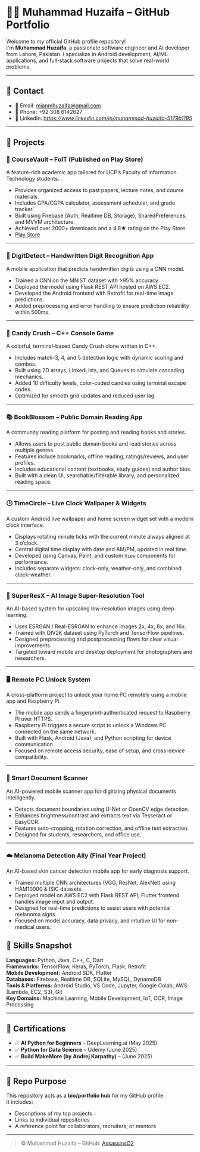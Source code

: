 # 👨‍💻 Muhammad Huzaifa – GitHub Portfolio

Welcome to my official GitHub profile repository!  
I'm **Muhammad Huzaifa**, a passionate software engineer and AI developer from Lahore, Pakistan. I specialize in Android development, AI/ML applications, and full-stack software projects that solve real-world problems.

---

## 🔗 Contact

- 📧 Email: mianmhuzaifa@gmail.com  
- 📱 Phone: +92 308 6142627
- 🔗 LinkedIn: *https://www.linkedin.com/in/muhammad-huzaifa-5179b1195*

---

## 🚀 Projects

### 📱 CourseVault – FoIT (Published on Play Store)
A feature-rich academic app tailored for UCP’s Faculty of Information Technology students.

- Provides organized access to past papers, lecture notes, and course materials.
- Includes GPA/CGPA calculator, assessment scheduler, and grade tracker.
- Built using Firebase (Auth, Realtime DB, Storage), SharedPreferences, and MVVM architecture.
- Achieved over 2000+ downloads and a 4.8★ rating on the Play Store.
- [Play Store](https://play.google.com/store/apps/details?id=com.app.foit) 

---

### 🔢 DigitDetect – Handwritten Digit Recognition App
A mobile application that predicts handwritten digits using a CNN model.

- Trained a CNN on the MNIST dataset with >95% accuracy.
- Deployed the model using Flask REST API hosted on AWS EC2.
- Developed the Android frontend with Retrofit for real-time image predictions.
- Added preprocessing and error handling to ensure prediction reliability within 500ms.

---

### 🍬 Candy Crush – C++ Console Game
A colorful, terminal-based Candy Crush clone written in C++.

- Includes match-3, 4, and 5 detection logic with dynamic scoring and combos.
- Built using 2D arrays, LinkedLists, and Queues to simulate cascading mechanics.
- Added 10 difficulty levels, color-coded candies using terminal escape codes.
- Optimized for smooth grid updates and reduced user lag.

---

### 📚 BookBlossom – Public Domain Reading App
A community reading platform for posting and reading books and stories.

- Allows users to post public domain books and read stories across multiple genres.
- Features include bookmarks, offline reading, ratings/reviews, and user profiles.
- Includes educational content (textbooks, study guides) and author bios.
- Built with a clean UI, searchable/filterable library, and personalized reading space.

---

### 🕒 TimeCircle – Live Clock Wallpaper & Widgets
A custom Android live wallpaper and home screen widget set with a modern clock interface.

- Displays rotating minute ticks with the current minute always aligned at 3 o’clock.
- Central digital time display with date and AM/PM, updated in real time.
- Developed using Canvas, Paint, and custom `View` components for performance.
- Includes separate widgets: clock-only, weather-only, and combined clock-weather.

---
### 🧠 SuperResX – AI Image Super-Resolution Tool
An AI-based system for upscaling low-resolution images using deep learning.

- Uses ESRGAN / Real-ESRGAN to enhance images 2x, 4x, 8x, and 16x.
- Trained with DIV2K dataset using PyTorch and TensorFlow pipelines.
- Designed preprocessing and postprocessing flows for clear visual improvements.
- Targeted toward mobile and desktop deployment for photographers and researchers.

---

### 🖥️ Remote PC Unlock System
A cross-platform project to unlock your home PC remotely using a mobile app and Raspberry Pi.

- The mobile app sends a fingerprint-authenticated request to Raspberry Pi over HTTPS.
- Raspberry Pi triggers a secure script to unlock a Windows PC connected on the same network.
- Built with Flask, Android (Java), and Python scripting for device communication.
- Focused on remote access security, ease of setup, and cross-device compatibility.

---

### 🧾 Smart Document Scanner
An AI-powered mobile scanner app for digitizing physical documents intelligently.

- Detects document boundaries using U-Net or OpenCV edge detection.
- Enhances brightness/contrast and extracts text via Tesseract or EasyOCR.
- Features auto-cropping, rotation correction, and offline text extraction.
- Designed for students, researchers, and office use.

---

### ☁️ Melanoma Detection Ally (Final Year Project)
An AI-based skin cancer detection mobile app for early diagnosis support.

- Trained multiple CNN architectures (VGG, ResNet, AlexNet) using HAM10000 & ISIC datasets.
- Deployed model on AWS EC2 with Flask REST API; Flutter frontend handles image input and output.
- Designed for real-time predictions to assist users with potential melanoma signs.
- Focused on model accuracy, data privacy, and intuitive UI for non-medical users.

## 🧠 Skills Snapshot

**Languages:** Python, Java, C++, C, Dart  
**Frameworks:** TensorFlow, Keras, PyTorch, Flask, Retrofit  
**Mobile Development:** Android SDK, Flutter  
**Databases:** Firebase, Realtime DB, SQLite, MySQL, DynamoDB  
**Tools & Platforms:** Android Studio, VS Code, Jupyter, Google Colab, AWS (Lambda, EC2, S3), Git  
**Key Domains:** Machine Learning, Mobile Development, IoT, OCR, Image Processing

---

## 🏅 Certifications

- ✅ **AI Python for Beginners** – DeepLearning.ai (May 2025)  
- ✅ **Python for Data Science** – Udemy (June 2025)  
- ✅ **Build MakeMore (by Andrej Karpathy)** – (June 2025)

---

## 📂 Repo Purpose

This repository acts as a **bio/portfolio hub** for my GitHub profile.  
It includes:
- Descriptions of my top projects  
- Links to individual repositories  
- A reference point for collaborators, recruiters, or mentors  

---
> © Muhammad Huzaifa – GitHub: [AssassinsO2](https://github.com/AssassinsO2)

